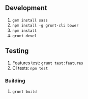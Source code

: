 Development
-----------
1. `gem install sass`
1. `npm install -g grunt-cli bower`
1. `npm install`
1. `grunt devel`

Testing
-------
1. Features test:  `grunt test:features`
1. CI tests: `npm test`

### Building 

1. `grunt build`

